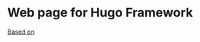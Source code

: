 # Web page for Hugo Framework

[Based on](https://github.com/sharadcodes/hugo-theme-serial-programmer)
